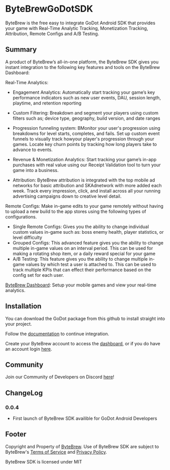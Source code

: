 # ByteBrewGoDotSDK
 ByteBrew is the free easy to integrate GoDot Android SDK that provides your game with Real-Time Analytic Tracking, Monetization Tracking, Attribution, Remote Configs and A/B Testing.

 ## Summary
 A product of ByteBrew’s all-in-one platform, the ByteBrew SDK gives you instant integration to the following key features and tools on the ByteBrew Dashboard:

 Real-Time Analytics:
 - Engagement Analytics: Automatically start tracking your game’s key performance indicators such as new user events, DAU, session length, playtime, and retention reporting
 - Custom Filtering: Breakdown and segment your players using custom filters such as; device type, geography, build version, and date ranges
 - Progression funneling system: BMonitor your user's progression using breakdowns for level starts, completes, and fails. Set up custom event funnels to visually track howyour player's progression through your games. Locate key churn points by tracking how long players take to advance to events.

 - Revenue & Monetization Analytics: Start tracking your game’s in-app purchases with real value using our Receipt Validation tool to turn your game into a business.  

 - Attribution: ByteBrew attribution is integrated with the top mobile ad networks for basic attribution and SKAdnetwork with more added each week. Track every impression, click, and install across all your running advertising campaigns down to creative level detail.

 Remote Configs: Make in-game edits to your game remotely without having to upload a new build to the app stores using the following types of configurations.
 - Single Remote Configs: Gives you the ability to change individual custom values in-game such as: boss enemy health, player statistics, or level difficulty
 - Grouped Configs: This advanced feature gives you the ability to change multiple in-game values on an interval period. This can be used for making a rotating shop item, or a daily reward special for your game
- A/B Testing: This feature gives you the ability to change multiple in-game values by which test a user is attached to. This can be used to track multiple KPIs that can effect their performance based on the config set for each user.

 [ByteBrew Dashboard](https://dashboard.bytebrew.io): Setup your mobile games and view your real-time analytics.

 ## Installation
 You can download the GoDot package from this github to install straight into your project.

 Follow the [documentation](https://docs.bytebrew.io/sdk/godot) to continue integration.

 Create your ByteBrew account to access the [dashboard](https://dashboard.bytebrew.io/register), or if you do have an account login [here](https://dashboard.bytebrew.io/login).



 ## Community
 Join our Community of Developers on Discord [here](https://discord.gg/sAp4f3tJte)! 


 ## ChangeLog
 ### 0.0.4
 - First launch of ByteBrew SDK availible for GoDot Android Developers




## Footer
Copyright and Property of [ByteBrew](https://bytebrew.io). Use of ByteBrew SDK are subject to ByteBrew's [Terms of Service](https://docs.bytebrew.io/BBSettings/termsservice) and [Privacy Policy](https://docs.bytebrew.io/BBSettings/privacypolicy).

ByteBrew SDK is licensed under MIT



